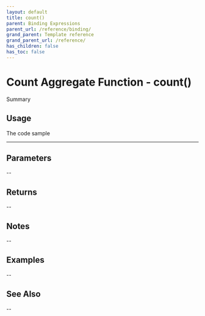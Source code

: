 ```yaml
---
layout: default
title: count()
parent: Binding Expressions
parent_url: /reference/binding/
grand_parent: Template reference
grand_parent_url: /reference/
has_children: false
has_toc: false
---
```


# Count Aggregate Function - count()

Summary

## Usage

 The code sample

---

## Parameters

--

## Returns 

--

## Notes


-- 

## Examples


--


## See Also


--

